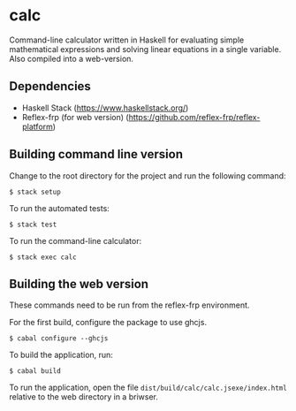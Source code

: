 # calc
Command-line calculator written in Haskell for evaluating simple mathematical expressions and solving linear equations in a single variable. Also compiled into a web-version.

## Dependencies
* Haskell Stack (https://www.haskellstack.org/)
* Reflex-frp (for web version) (https://github.com/reflex-frp/reflex-platform)

## Building command line version
Change to the root directory for the project and run the following command:

```$ stack setup```

To run the automated tests:

```$ stack test```

To run the command-line calculator:

```$ stack exec calc```

## Building the web version
These commands need to be run from the reflex-frp environment.

For the first build, configure the package to use ghcjs.

```$ cabal configure --ghcjs```

To build the application, run:

```$ cabal build```

To run the application, open the file ```dist/build/calc/calc.jsexe/index.html``` relative to the web directory in a briwser.

